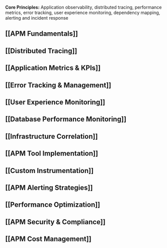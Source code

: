 **Core Principles:** Application observability, distributed tracing, performance metrics, error tracking, user experience monitoring, dependency mapping, alerting and incident response

## [[APM Fundamentals]]
## [[Distributed Tracing]]
## [[Application Metrics & KPIs]]
## [[Error Tracking & Management]]
## [[User Experience Monitoring]]
## [[Database Performance Monitoring]]
## [[Infrastructure Correlation]]
## [[APM Tool Implementation]]
## [[Custom Instrumentation]]
## [[APM Alerting Strategies]]
## [[Performance Optimization]]
## [[APM Security & Compliance]]
## [[APM Cost Management]]